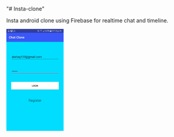 "# Insta-clone" 

 Insta android clone using Firebase for realtime chat and timeline.
 
 
<a href="/screenshot/Screenshot_20170817-201331.png"><img src="/screenshot/Screenshot_20170817-201331.png" width="30%"/></a>

